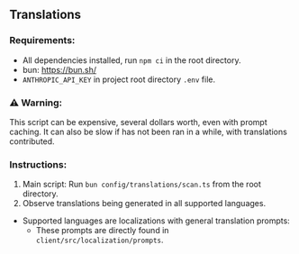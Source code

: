 ## Translations

### Requirements:
- All dependencies installed, run `npm ci` in the root directory.
- bun: https://bun.sh/
- `ANTHROPIC_API_KEY` in project root directory `.env` file.

### ⚠️ Warning:

This script can be expensive, several dollars worth, even with prompt caching. It can also be slow if has not been ran in a while, with translations contributed.

### Instructions:

1. Main script: Run `bun config/translations/scan.ts` from the root directory.
2. Observe translations being generated in all supported languages.
  - Supported languages are localizations with general translation prompts:
      - These prompts are directly found in `client/src/localization/prompts`.